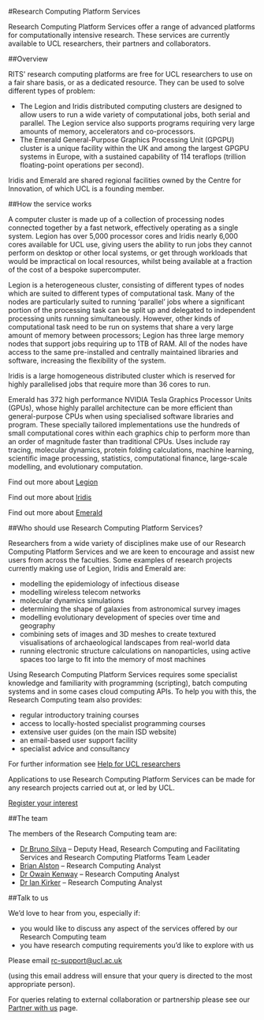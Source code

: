 #Research Computing Platform Services

Research Computing Platform Services offer a range of advanced platforms for computationally intensive research. These services are currently available to UCL researchers, their partners and collaborators.

##Overview

RITS' research computing platforms are free for UCL researchers to use on a fair share basis, or as a dedicated resource. They can be used to solve different types of problem:

+ The Legion and Iridis distributed computing clusters are designed to allow users to run a wide variety of computational jobs, both serial and parallel. The Legion service also supports programs requiring very large amounts of memory, accelerators and co-processors.
+ The Emerald General-Purpose Graphics Processing Unit (GPGPU) cluster is a unique facility within the UK and among the largest GPGPU systems in Europe, with a sustained capability of 114 teraflops (trillion floating-point operations per second).

Iridis and Emerald are shared regional facilities owned by the Centre for Innovation, of which UCL is a founding member.

##How the service works

A computer cluster is made up of a collection of processing nodes connected together by a fast network, effectively operating as a single system. Legion has over 5,000 processor cores and Iridis nearly 6,000 cores available for UCL use, giving users the ability to run jobs they cannot perform on desktop or other local systems, or get through workloads that would be impractical on local resources, whilst being available at a fraction of the cost of a bespoke supercomputer. 

Legion is a heterogeneous cluster, consisting of different types of nodes which are suited to different types of computational task. Many of the nodes are particularly suited to running ‘parallel’ jobs where a significant portion of the processing task can be split up and delegated to independent processing units running simultaneously. However, other kinds of computational task need to be run on systems that share a very large amount of memory between processors; Legion has three large memory nodes that support jobs requiring up to 1TB of RAM. All of the nodes have access to the same pre-installed and centrally maintained libraries and software, increasing the flexibility of the system.

Iridis is a large homogeneous distributed cluster which is reserved for highly parallelised jobs that require more than 36 cores to run.

Emerald has 372 high performance NVIDIA Tesla Graphics Processor Units (GPUs), whose highly parallel architecture can be more efficient than general-purpose CPUs when using specialised software libraries and program. These specially tailored implementations use the hundreds of small computational cores within each graphics chip to perform more than an order of magnitude faster than traditional CPUs. Uses include ray tracing, molecular dynamics, protein folding calculations, machine learning, scientific image processing, statistics, computational finance, large-scale modelling, and evolutionary computation.

Find out more about [Legion](http://www.ucl.ac.uk/isd/staff/research_services/research-computing/services/legion-upgrade/overview)

Find out more about [Iridis](http://www.einfrastructuresouth.ac.uk/cfi/iridis)

Find out more about [Emerald](http://www.einfrastructuresouth.ac.uk/cfi/emerald)

##Who should use Research Computing Platform Services?

Researchers from a wide variety of disciplines make use of our Research Computing Platform Services and we are keen to encourage and assist new users from across the faculties. Some examples of research projects currently making use of Legion, Iridis and Emerald are:

+ modelling the epidemiology of infectious disease
+ modelling wireless telecom networks
+ molecular dynamics simulations
+ determining the shape of galaxies from astronomical survey images
+ modelling evolutionary development of species over time and geography
+ combining sets of images and 3D meshes to create textured visualisations of archaeological landscapes from real-world data
+ running electronic structure calculations on nanoparticles, using active spaces too large to fit into the memory of most machines

Using Research Computing Platform Services requires some specialist knowledge and familiarity with programming (scripting), batch computing systems and in some cases cloud computing APIs. To help you with this, the Research Computing team also provides:

+ regular introductory training courses
+ access to locally-hosted specialist programming courses
+ extensive user guides (on the main ISD website)
+ an email-based user support facility
+ specialist advice and consultancy

For further information see [Help for UCL researchers](http://www.silva-sandbox.ucl.ac.uk/research-it-services/our-work/ucl-researchers)

Applications to use Research Computing Platform Services can be made for any research projects carried out at, or led by UCL.

[Register your interest](http://www.silva-sandbox.ucl.ac.uk/research-it-services/register-your-interest)

##The team

The members of the Research Computing team are:

+ [Dr Bruno Silva](http://www.silva-sandbox.ucl.ac.uk/research-it-services/our-people/bruno) – Deputy Head, Research Computing and Facilitating Services and Research Computing Platforms Team Leader
+ [Brian Alston](http://www.silva-sandbox.ucl.ac.uk/research-it-services/our-people/brian) – Research Computing Analyst
+ [Dr Owain Kenway](http://www.silva-sandbox.ucl.ac.uk/research-it-services/our-people/owain) – Research Computing Analyst
+ [Dr Ian Kirker](http://www.silva-sandbox.ucl.ac.uk/research-it-services/our-people/ian) – Research Computing Analyst

##Talk to us

We’d love to hear from you, especially if:

+ you would like to discuss any aspect of the services offered by our Research Computing team
+ you have research computing requirements you’d like to explore with us

Please email [rc-support@ucl.ac.uk](mailto:rc-support@ucl.ac.uk)

(using this email address will ensure that your query is directed to the most appropriate person).

For queries relating to external collaboration or partnership please see our [Partner with us](http://www.silva-sandbox.ucl.ac.uk/research-it-services/partner-with-us) page.